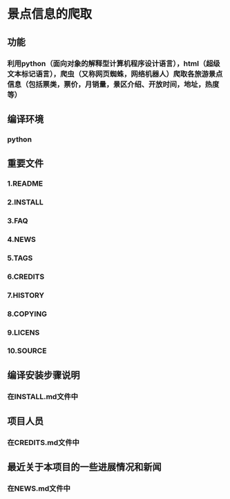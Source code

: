 # 景点信息的爬取
## 功能
### 利用python（面向对象的解释型计算机程序设计语言），html（超级文本标记语言），爬虫（又称网页蜘蛛，网络机器人）爬取各旅游景点信息（包括票类，票价，月销量，景区介绍、开放时间，地址，热度等）
## 编译环境
### python
## 重要文件
### 1.README
### 2.INSTALL
### 3.FAQ
### 4.NEWS
### 5.TAGS
### 6.CREDITS
### 7.HISTORY
### 8.COPYING
### 9.LICENS
### 10.SOURCE
## 编译安装步骤说明
### 在INSTALL.md文件中
## 项目人员
### 在CREDITS.md文件中
## 最近关于本项目的一些进展情况和新闻
### 在NEWS.md文件中
